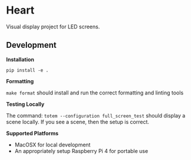 # Heart

Visual display project for LED screens.  

## Development

**Installation**

`pip install -e .`

**Formatting**

`make format` should install and run the correct formatting and linting tools

**Testing Locally**

The command: `totem --configuration full_screen_test` should display a scene locally.  If you see a scene, then the setup is correct.

**Supported Platforms**
- MacOSX for local development
- An appropriately setup Raspberry Pi 4 for portable use


